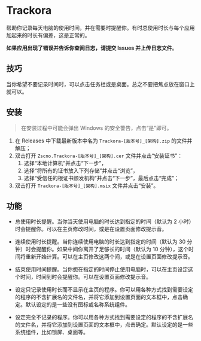 ﻿# Trackora

帮助你记录每天电脑的使用时间，并在需要时提醒你。有时总使用时长与每个应用加起来的时长有偏差，这是正常的。

**如果应用出现了错误并告诉你查阅日志，请提交 Issues 并上传日志文件**。

## 技巧

当你希望不要记录时间时，可以点击任务栏或是桌面。总之不要把焦点放在窗口上就可以。

## 安装

> 在安装过程中可能会弹出 Windows 的安全警告，点击“是”即可。

1. 在 Releases 中下载最新版本中名为 `Trackora-[版本号]_[架构].zip` 的文件并解压；
1. 双击打开 `Zscno.Trackora-[版本号]_[架构].cer` 文件并点击“安装证书”：
	1. 选择“本地计算机”并点击“下一步”，
	1. 选择“将所有的证书放入下列存储”并点击“浏览”，
	1. 选择“受信任的根证书颁发机构”并点击“下一步”，最后点击“完成”；
1. 双击打开 `Trackora-[版本号]_[架构].msix` 文件并点击“安装”。

## 功能

- 总使用时长提醒。当你当天使用电脑的时长达到指定的时间（默认为 2 小时）时会提醒你。可以在主页修改时间，或是在设置页面修改提示音。

- 连续使用时长提醒。当你连续使用电脑的时长达到指定的时间（默认为 30 分钟）时会提醒你。如果中间你离开了足够长的时间（默认为 10 分钟），这个时间将重新开始计算。可以在主页修改这两个间，或是在设置页面修改提示音。

- 结束使用时间提醒。当你想在指定的时间停止使用电脑时，可以在主页设定这个时间，时间到时会提醒你。可以在设置页面修改提示音。

- 设定只记录使用时长而不显示在主页的程序。你可以用各种方式找到需要设定的程序的不含扩展名的文件名，并将它添加到设置页面的文本框中，点击确定。默认设定的是一些没有图标或名称系统组件。

- 设定完全不记录的程序。你可以用各种方式找到需要设定的程序的不含扩展名的文件名，并将它添加到设置页面的文本框中，点击确定。默认设定的是一些系统组件，比如锁屏、桌面等。
